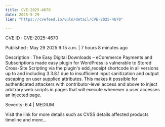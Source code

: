 ```yaml
---
title: CVE-2025-4670
date: 2025-5-29
lien: "https://cvefeed.io/vuln/detail/CVE-2025-4670"

---
```


CVE ID : CVE-2025-4670

Published :  May 29
2025
9:15 a.m. | 7 hours
8 minutes ago

Description : The Easy Digital Downloads – eCommerce Payments and Subscriptions made easy plugin for WordPress is vulnerable to Stored Cross-Site Scripting via the plugin's edd_receipt shortcode in all versions up to
and including
3.3.8.1 due to insufficient input sanitization and output escaping on user supplied attributes. This makes it possible for authenticated attackers
with contributor-level access and above
to inject arbitrary web scripts in pages that will execute whenever a user accesses an injected page.

Severity: 6.4 | MEDIUM

Visit the link for more details
such as CVSS details
affected products
timeline
and more...
